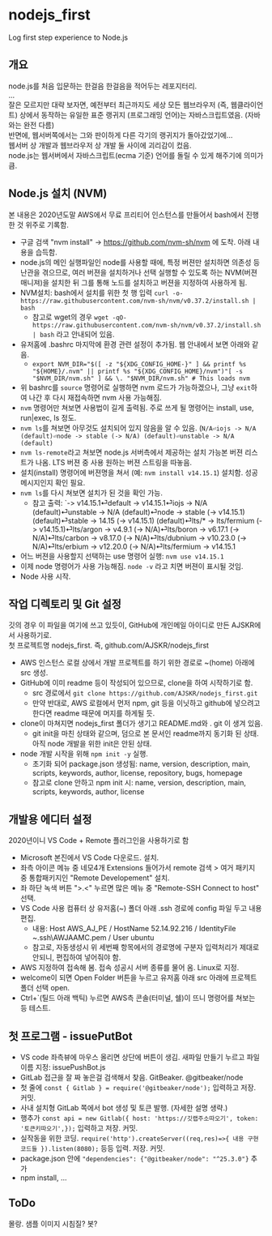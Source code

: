 # nodejs_first
Log first step experience to Node.js

## 개요
node.js를 처음 입문하는 한걸음 한걸음을 적어두는 레포지터리.  
...  
잘은 모르지만 대략 보자면,
예전부터 최근까지도 세상 모든 웹브라우저 (즉, 웹클라이언트) 상에서 동작하는 
유일한 표준 랭귀지 (프로그래밍 언어)는 자바스크립트였음. (자바와는 완전 다름)  
반면에, 웹서버쪽에서는 그와 판이하게 다른 각기의 랭귀지가 돌아갔었기에...  
웹서버 상 개발과 웹브라우저 상 개발 둘 사이에 괴리감이 컸음.  
node.js는 웹서버에서 자바스크립트(ecma 기준) 언어를 돌릴 수 있게 해주기에 의미가 큼.  

## Node.js 설치 (NVM)
본 내용은 2020년도말 AWS에서 무료 프리티어 인스턴스를 만들어서 bash에서 진행한 것 위주로 기록함.  

- 구글 검색 "nvm install" -> https://github.com/nvm-sh/nvm 에 도착. 아래 내용을 습득함.
- node.js의 메인 실행파일인 node를 사용할 때에, 특정 버젼만 설치하면 의존성 등 난관을 겪으므로, 여러 버젼을 설치하거나 선택 실행할 수 있도록 하는 NVM(버젼매니져)을 설치한 뒤 그를 통해 노드를 설치하고 버젼을 지정하여 사용하게 됨.
- NVM설치: bash에서 설치를 위한 첫 행 입력 `curl -o- https://raw.githubusercontent.com/nvm-sh/nvm/v0.37.2/install.sh | bash`
    - 참고로 wget의 경우 `wget -qO- https://raw.githubusercontent.com/nvm-sh/nvm/v0.37.2/install.sh | bash` 라고 안내되어 있음.
- 유저홈에 .bashrc 마지막에 환경 관련 설정이 추가됨. 웹 안내에서 보면 아래와 같음.
    - `export NVM_DIR="$([ -z "${XDG_CONFIG_HOME-}" ] && printf %s "${HOME}/.nvm" || printf %s "${XDG_CONFIG_HOME}/nvm")"[ -s "$NVM_DIR/nvm.sh" ] && \. "$NVM_DIR/nvm.sh" # This loads nvm`
- 위 bashrc를 `source` 명령어로 실행하면 nvm 로드가 가능하겠으나, 그냥 `exit`하여 나간 후 다시 재접속하면 nvm 사용 가능해짐.
- `nvm` 명령어만 쳐보면 사용법이 길게 출력됨. 주로 쓰게 될 명령어는 install, use, run|exec, ls 정도.
- `nvm ls`를 쳐보면 아무것도 설치되어 있지 않음을 알 수 있음. (`N/A⏎iojs -> N/A (default)⏎node -> stable (-> N/A) (default)⏎unstable -> N/A (default)`
- `nvm ls-remote`라고 쳐보면 node.js 서버측에서 제공하는 설치 가능본 버젼 리스트가 나옴. LTS 버젼 중 사용 원하는 버젼 스트링을 따놓음.
- 설치(install) 명령어에 버젼명을 쳐서 (예: `nvm install v14.15.1`) 설치함. 성공 메시지인지 확인 필요.
- `nvm ls`를 다시 쳐보면 설치가 된 것을 확인 가능.
    - 참고 출력: `->     v14.15.1⏎default -> v14.15.1⏎iojs -> N/A (default)⏎unstable -> N/A (default)⏎node -> stable (-> v14.15.1) (default)⏎stable -> 14.15 (-> v14.15.1) (default)⏎lts/* -> lts/fermium (-> v14.15.1)⏎lts/argon -> v4.9.1 (-> N/A)⏎lts/boron -> v6.17.1 (-> N/A)⏎lts/carbon -> v8.17.0 (-> N/A)⏎lts/dubnium -> v10.23.0 (-> N/A)⏎lts/erbium -> v12.20.0 (-> N/A)⏎lts/fermium -> v14.15.1
- 어느 버젼을 사용할지 선택하는 use 명령어 실행: `nvm use v14.15.1`
- 이제 node 명령어가 사용 가능해짐. `node -v` 라고 치면 버젼이 표시될 것임.
- Node 사용 시작.

## 작업 디렉토리 및 Git 설정
깃의 경우 이 파일을 여기에 쓰고 있듯이, GitHub에 개인메일 아이디로 만든 AJSKR에서 사용하기로.  
첫 프로젝트명 nodejs_first. 즉, github.com/AJSKR/nodejs_first  
- AWS 인스턴스 로컬 상에서 개발 프로젝트를 하기 위한 경로로 ~(home) 아래에 src 생성.
- GitHub에 이미 readme 등이 작성되어 있으므로, clone을 하여 시작하기로 함.
    - src 경로에서 `git clone https://github.com/AJSKR/nodejs_first.git`
    - 만약 반대로, AWS 로컬에서 먼저 npm, git 등을 이닛하고 github에 넣으려고 한다면 readme 때문에 머지를 하게될 듯.
- clone이 마쳐지면 nodejs_first 폴더가 생기고 README.md와 . git 이 생겨 있음.
    - git init을 마친 상태와 같으며, 덤으로 본 문서인 readme까지 동기화 된 상태. 아직 node 개발을 위한 init은 안된 상태.
- node 개발 시작을 위해 `npm init -y` 실행.
    - 초기화 되어 package.json 생성됨: name, version, description, main, scripts, keywords, author, license, repository, bugs, homepage
    - 참고로 clone 안하고 npm init 시: name, version, description, main, scripts, keywords, author, license

## 개발용 에디터 설정
2020년이니 VS Code + Remote 플러그인을 사용하기로 함
- Microsoft 본진에서 VS Code 다운로드. 설치.
- 좌측 아이콘 메뉴 중 네모4개 Extensions 들어가서 remote 검색 > 여거 패키지 중 통합패키지인 "Remote Developement" 설치.
- 좌 하단 녹색 버튼 ">.<" 누르면 많은 메뉴 중 "Remote-SSH Connect to host" 선택.
- VS Code 사용 컴퓨터 상 유저홈(~) 폴더 아래 .ssh 경로에 config 파일 두고 내용 편집.
    - 내용: Host AWS_AJ_PE / HostName 52.14.92.216 / IdentityFile ~\.ssh\AWJAAMC.pem / User ubuntu
    - 참고로, 자동생성시 위 세번째 항목에서의 경로명에 구분자 입력처리가 제대로 안되니, 편집하여 넣어줘야 함.
- AWS 지정하여 접속해 봄. 접속 성공시 서버 종류를 물어 옴. Linux로 지정.
- welcome이 되면 Open Folder 버튼을 누르고 유저홈 아래 src 아래에 프로젝트 폴더 선택 open.
- Ctrl+\`(틸드 아래 백틱) 누르면 AWS측 콘솔(터미널, 쉘)이 뜨니 명령어를 쳐보는 등 테스트.

## 첫 프로그램 - issuePutBot
- VS code 좌측뷰에 마우스 올리면 상단에 버튼이 생김. 새파일 만들기 누르고 파일 이름 지정: issuePushBot.js
- GitLab 접근을 잘 짜 놓은걸 검색해서 찾음. GitBeaker. @gitbeaker/node
- 첫 줄에 `const { Gitlab } = require('@gitbeaker/node');` 입력하고 저장. 커밋.
- 사내 설치형 GitLab 쪽에서 bot 생성 및 토큰 발행. (자세한 설명 생략.)
- 행추가 `const api = new Gitlab({ host: 'https://깃랩주소따오기', token: '토큰키따오기',});` 입력하고 저장. 커밋.
- 실작동을 위한 코딩. `require('http').createServer((req,res)=>{ 내용 구현 코드들 }).listen(8080);` 등등 입력. 저장. 커밋.
- package.json 안에 `"dependencies": {"@gitbeaker/node": "^25.3.0"}` 추가
- npm install, ...


## ToDo
몰랑. 샘플 이미지 시침질? 봇?
